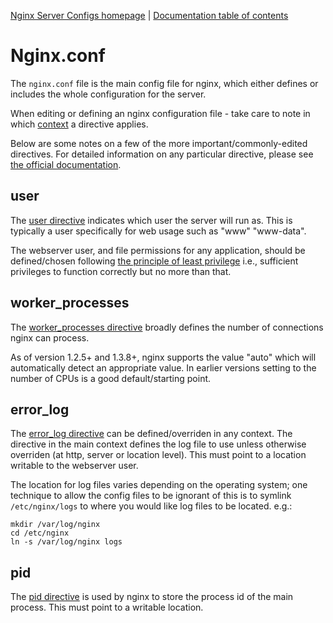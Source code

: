[Nginx Server Configs homepage](https://github.com/h5bp/server-configs-nginx)
 | [Documentation table of contents](TOC.md)

# Nginx.conf

The `nginx.conf` file is the main config file for nginx, which either defines
or includes the whole configuration for the server.

When editing or defining an nginx configuration file - take care to note in
which [context](http://nginx.org/en/docs/beginners_guide.html#conf_structure)
a directive applies.

Below are some notes on a few of the more important/commonly-edited directives.
For detailed information on any particular directive, please see
[the official documentation](http://nginx.org/en/docs/).

## user

The [user directive](http://nginx.org/en/docs/ngx_core_module.html#user)
indicates which user the server will run as. This is typically a user
specifically for web usage such as "www" "www-data".

The webserver user, and file permissions for any application, should be defined/chosen
following [the principle of least privilege](http://en.wikipedia.org/wiki/Principle_of_least_privilege)
i.e., sufficient privileges to function correctly but no more than that.

## worker_processes

The [worker_processes directive](http://nginx.org/en/docs/ngx_core_module.html#worker_processes)
broadly defines the number of connections nginx can process.

As of version 1.2.5+ and 1.3.8+, nginx supports the value "auto" which will
automatically detect an appropriate value. In earlier versions setting to
the number of CPUs is a good default/starting point.

## error_log

The [error_log directive](http://nginx.org/en/docs/ngx_core_module.html#error_log)
can be defined/overriden in any context. The directive in the main context
defines the log file to use unless otherwise overriden (at http, server or location
level). This must point to a location writable to the webserver user.

The location for log files varies depending on the operating system; one technique
to allow the config files to be ignorant of this is to symlink `/etc/nginx/logs`
to where you would like log files to be located. e.g.:

    mkdir /var/log/nginx
    cd /etc/nginx
    ln -s /var/log/nginx logs

## pid

The [pid directive](http://nginx.org/en/docs/ngx_core_module.html#pid) is used
by nginx to store the process id of the main process. This must point to a writable
location.
